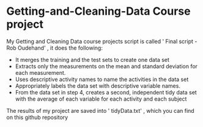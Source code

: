 # Getting-and-Cleaning-Data Course project
My Getting and Cleaning Data course projects script is called ' Final script - Rob Oudehand' , it does the following:

- It merges the training and the test sets to create one data set
- Extracts only the measurements on the mean and standard deviation for each measurement.
- Uses descriptive activity names to name the activities in the data set
- Appropriately labels the data set with descriptive variable names.
- From the data set in step 4, creates a second, independent tidy data set with the average of each variable for each activity and each subject

The results of my project are saved into ' tidyData.txt' , which you can find on this github repository
